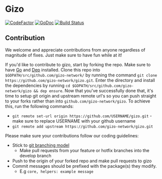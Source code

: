 # Gizo 
[![CodeFactor](https://www.codefactor.io/repository/github/gizo-network/gizo/badge)](https://www.codefactor.io/repository/github/gizo-network/gizo)
[![GoDoc](https://godoc.org/github.com/gizo-network/gizo?status.svg)](https://godoc.org/github.com/gizo-network/gizo)
[![Build Status](https://semaphoreci.com/api/v1/gizo-network/gizo/branches/master/badge.svg)](https://semaphoreci.com/gizo-network/gizo)


## Contribution
We welcome and appreciate contributions from anyone regardless of magnitude of fixes. Just make sure to have fun while at it!

If you'd like to contribute to gizo, start by forking the repo. Make sure to have [Go](https://golang.org/doc/install) and [Dep](https://golang.github.io/dep/docs/installation.html) installed. Clone this repo into `$GOPATH/src/github.com/gizo-network/` by running the command `git clone https://github.com/gizo-network/gizo.git`. Enter the directory and install the dependencies by running `cd $GOPATH/src/github.com/gizo-network/gizo && dep ensure`. Now that you've successfully done that, it's time to setup git origin and upstream remote url's so you can push straight to your forks rather than into `github.com/gizo-network/gizo`. To achieve this, run the following commands:
* `git remote set-url origin https://github.com/USERNAME/gizo.git` - make sure to replace USERNAME with your github username
* `git remote add upstream https://github.com/gizo-network/gizo.git`

Please make sure your contributions follow our coding guidelines:
* Stick to [git branching model](http://nvie.com/posts/a-successful-git-branching-model/)
    * Make pull requests from your feature or hotfix branches into the develop branch
* Push to the origin of your forked repo and make pull requests to gizo 
* Commit messages should be prefixed with the package(s) they modify.
    * E.g `core, helpers: example message`